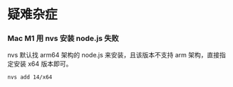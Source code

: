 # 疑难杂症

### Mac M1 用 nvs 安装 node.js 失败

nvs 默认找 arm64 架构的 node.js 来安装，且该版本不支持 arm 架构，直接指定安装 x64 版本即可。
```sh
nvs add 14/x64
```
